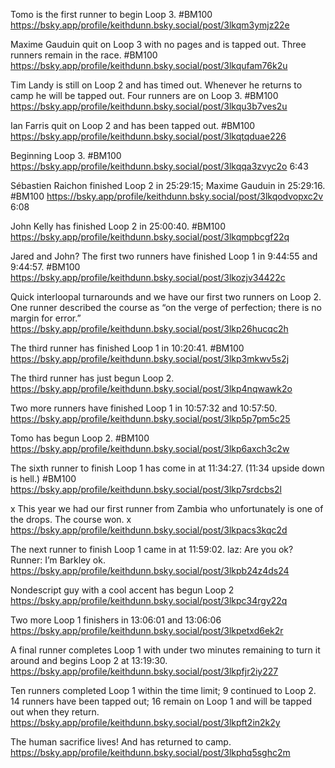 Tomo is the first runner to begin Loop 3. #BM100
https://bsky.app/profile/keithdunn.bsky.social/post/3lkqm3ymjz22e

Maxime Gauduin quit on Loop 3 with no pages and is tapped out. Three runners remain in the race.  #BM100
https://bsky.app/profile/keithdunn.bsky.social/post/3lkqufam76k2u

Tim Landy is still on Loop 2 and has timed out.  Whenever he returns to camp he will be tapped out.  Four runners are on Loop 3. #BM100
https://bsky.app/profile/keithdunn.bsky.social/post/3lkqu3b7ves2u

Ian Farris quit on Loop 2 and has been tapped out. #BM100
https://bsky.app/profile/keithdunn.bsky.social/post/3lkqtqduae226

Beginning Loop 3. #BM100
https://bsky.app/profile/keithdunn.bsky.social/post/3lkqqa3zvyc2o
6:43

Sébastien Raichon finished Loop 2 in 25:29:15; Maxime Gauduin in 25:29:16. #BM100
https://bsky.app/profile/keithdunn.bsky.social/post/3lkqodvopxc2v
6:08

John Kelly has finished Loop 2 in 25:00:40.  #BM100
https://bsky.app/profile/keithdunn.bsky.social/post/3lkqmpbcgf22q

Jared and John?
The first two runners have finished Loop 1 in 9:44:55 and 9:44:57. #BM100
https://bsky.app/profile/keithdunn.bsky.social/post/3lkozjv34422c

Quick interloopal turnarounds and we have our first two runners on Loop 2.  One runner described the course as “on the verge of perfection; there is no margin for error.”
https://bsky.app/profile/keithdunn.bsky.social/post/3lkp26hucqc2h

The third runner has finished Loop 1 in 10:20:41. #BM100
https://bsky.app/profile/keithdunn.bsky.social/post/3lkp3mkwv5s2j

The third runner has just begun Loop 2.
https://bsky.app/profile/keithdunn.bsky.social/post/3lkp4nqwawk2o

Two more runners have finished Loop 1 in 10:57:32 and 10:57:50.
https://bsky.app/profile/keithdunn.bsky.social/post/3lkp5p7pm5c25

Tomo has begun Loop 2. #BM100
https://bsky.app/profile/keithdunn.bsky.social/post/3lkp6axch3c2w

The sixth runner to finish Loop 1 has come in at 11:34:27. (11:34 upside down is hell.) #BM100
https://bsky.app/profile/keithdunn.bsky.social/post/3lkp7srdcbs2l

x This year we had our first runner from Zambia who unfortunately is one of the drops.  The course won.
x https://bsky.app/profile/keithdunn.bsky.social/post/3lkpacs3kqc2d

The next runner to finish Loop 1 came in at 11:59:02.
laz: Are you ok?
Runner: I’m Barkley ok.
https://bsky.app/profile/keithdunn.bsky.social/post/3lkpb24z4ds24

Nondescript guy with a cool accent has begun Loop 2
https://bsky.app/profile/keithdunn.bsky.social/post/3lkpc34rgy22q

Two more Loop 1 finishers in 13:06:01 and 13:06:06
https://bsky.app/profile/keithdunn.bsky.social/post/3lkpetxd6ek2r

A final runner completes Loop 1 with under two minutes remaining to turn it around and begins Loop 2 at 13:19:30.
https://bsky.app/profile/keithdunn.bsky.social/post/3lkpfjr2iy227

Ten runners completed Loop 1 within the time limit; 9 continued to Loop 2. 14 runners have been tapped out; 16 remain on Loop 1 and will be tapped out when they return.
https://bsky.app/profile/keithdunn.bsky.social/post/3lkpft2in2k2y

The human sacrifice lives! And has returned to camp.
https://bsky.app/profile/keithdunn.bsky.social/post/3lkphq5sghc2m
